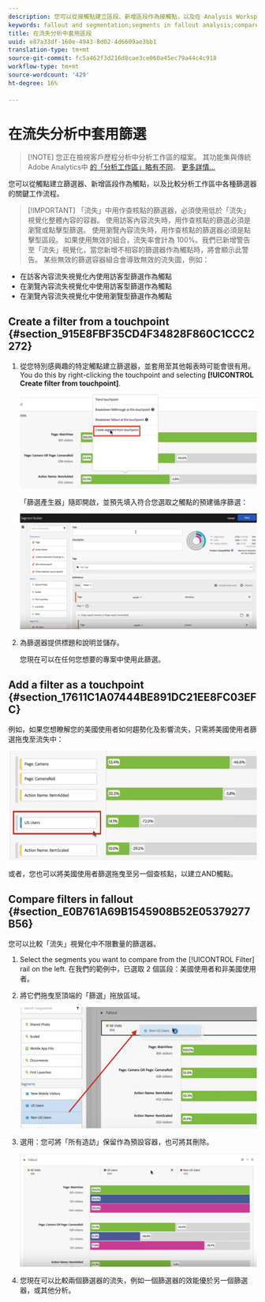 ```yaml
---
description: 您可以從接觸點建立區段、新增區段作為接觸點，以及在 Analysis Workspace 的各種區段間比較關鍵工作流程。
keywords: fallout and segmentation;segments in fallout analysis;compare segments in fallout
title: 在流失分析中套用區段
uuid: e87a33df-160e-4943-8d02-4d6609ae3bb1
translation-type: tm+mt
source-git-commit: fc5a462f3d216d8cae3ce060a45ec79a44c4c918
workflow-type: tm+mt
source-wordcount: '429'
ht-degree: 16%

---
```



# 在流失分析中套用篩選

>[!NOTE] 您正在檢視客戶歷程分析中分析工作區的檔案。 其功能集與傳統Adobe Analytics中 [的「分析工作區」略有不同](https://docs.adobe.com/content/help/zh-Hant/analytics/analyze/analysis-workspace/home.html)。 [更多詳情...](/help/getting-started/cja-aa.md)

您可以從觸點建立篩選器、新增區段作為觸點，以及比較分析工作區中各種篩選器的關鍵工作流程。

>[!IMPORTANT] 「流失」中用作查核點的篩選器，必須使用低於「流失」視覺化整體內容的容器。 使用訪客內容流失時，用作查核點的篩選必須是瀏覽或點擊型篩選。 使用瀏覽內容流失時，用作查核點的篩選器必須是點擊型區段。 如果使用無效的組合，流失率會計為 100%。我們已新增警告至「流失」視覺化，當您新增不相容的篩選器作為觸點時，將會顯示此警告。 某些無效的篩選容器組合會導致無效的流失圖，例如：

* 在訪客內容流失視覺化內使用訪客型篩選作為觸點
* 在瀏覽內容流失視覺化中使用訪客型篩選作為觸點
* 在瀏覽內容流失視覺化中使用瀏覽型篩選作為觸點

## Create a filter from a touchpoint {#section_915E8FBF35CD4F34828F860C1CCC2272}

1. 從您特別感興趣的特定觸點建立篩選器，並套用至其他報表時可能會很有用。 You do this by right-clicking the touchpoint and selecting **[!UICONTROL Create filter from touchpoint]**.

   ![](assets/segment-from-touchpoint.png)

   「篩選產生器」隨即開啟，並預先填入符合您選取之觸點的預建循序篩選：

   ![](assets/segment-builder.png)

1. 為篩選器提供標題和說明並儲存。

   您現在可以在任何您想要的專案中使用此篩選。

## Add a filter as a touchpoint {#section_17611C1A07444BE891DC21EE8FC03EFC}

例如，如果您想瞭解您的美國使用者如何趨勢化及影響流失，只需將美國使用者篩選拖曳至流失中：

![](assets/segment-touchpoint.png)

或者，您也可以將美國使用者篩選拖曳至另一個查核點，以建立AND觸點。

## Compare filters in fallout {#section_E0B761A69B1545908B52E05379277B56}

您可以比較「流失」視覺化中不限數量的篩選器。

1. Select the segments you want to compare from the [!UICONTROL Filter] rail on the left. 在我們的範例中，已選取 2 個區段：美國使用者和非美國使用者。
1. 將它們拖曳至頂端的「篩選」拖放區域。

   ![](assets/segment-drop.png)

1. 選用：您可將「所有造訪」保留作為預設容器，也可將其刪除。

   ![](assets/seg-compare.png)

1. 您現在可以比較兩個篩選器的流失，例如一個篩選器的效能優於另一個篩選器，或其他分析。
